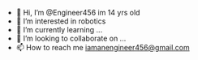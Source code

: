 - 👋 Hi, I’m @Engineer456 im 14 yrs old
- 👀 I’m interested in robotics
- 🌱 I’m currently learning ...
- 💞️ I’m looking to collaborate on ...
- 📫 How to reach me iamanengineer456@gmail.com

<!---
Engineer456/Engineer456 is a ✨ special ✨ repository because its `README.md` (this file) appears on your GitHub profile.
You can click the Preview link to take a look at your changes.
--->

